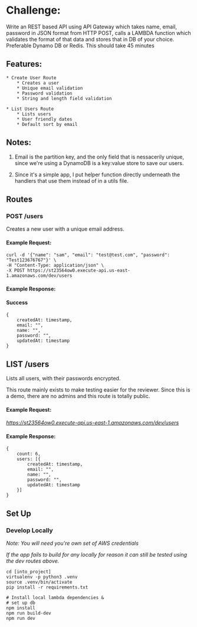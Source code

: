 # Challenge:

Write an REST based API using API Gateway which takes name, email, password in JSON format from HTTP POST, calls a LAMBDA function which validates the format of that data and stores that in DB of your choice. Preferable Dynamo DB or Redis. This should take 45 minutes

## Features:
	* Create User Route
		* Creates a user
		* Unique email validation
		* Password validation
		* String and length field validation
	
	* List Users Route
		* Lists users
		* User friendly dates
		* Default sort by email

## Notes:

1. Email is the partition key, and the only field that is nessacerily unique, since we're using a DynamoDB is a key:value store to save our users.

2. Since it's a simple app, I put helper function directly underneath the handlers that use them instead of in a utils file.

## Routes

### POST /users 

Creates a new user with a unique email address.

#### Example Request:

```
curl -d '{"name": "sam", "email": "test@test.com", "password": "Test123676767"}' \
-H "Content-Type: application/json" \
-X POST https://st23564ow0.execute-api.us-east-1.amazonaws.com/dev/users
```

#### Example Response:

#### Success

```
{
	createdAt: timestamp,
	email: "",
	name: "",
	password: "",
	updatedAt: timestamp
}

```

## LIST /users

Lists all users, with their passwords encrypted.

This route mainly exists to make testing easier for the reviewer. Since this is a demo, there are no admins and this route is totally public.

#### Example Request:

_https://st23564ow0.execute-api.us-east-1.amazonaws.com/dev/users_

#### Example Response:

```
{
	count: 6,
	users: [{
		createdAt: timestamp,
		email: "",
		name: "",
		password: "",
		updatedAt: timestamp
	}]
}

```

## Set Up

### Develop Locally

_Note: You will need you're own set of AWS credentials_

_If the app fails to build for any locally for reason it can still be tested using the dev routes above._

```
cd [into_project]
virtualenv -p python3 .venv
source .venv/bin/activate
pip install -r requirements.txt

# Install local lambda dependencies &
# set up db
npm install
npm run build-dev
npm run dev

```

